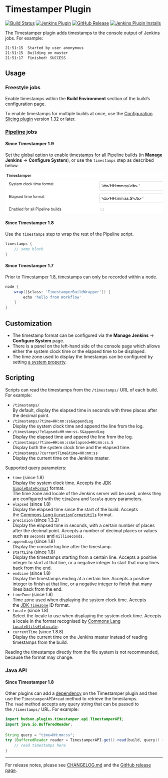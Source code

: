 # Timestamper Plugin

[![Build Status](https://ci.jenkins.io/buildStatus/icon?job=Plugins/timestamper-plugin/master)](https://ci.jenkins.io/job/Plugins/job/timestamper-plugin/job/master/)
[![Jenkins Plugin](https://img.shields.io/jenkins/plugin/v/timestamper.svg)](https://plugins.jenkins.io/timestamper/)
[![GitHub Release](https://img.shields.io/github/release/jenkinsci/timestamper-plugin.svg?label=changelog)](https://github.com/jenkinsci/timestamper-plugin/releases/latest)
[![Jenkins Plugin Installs](https://img.shields.io/jenkins/plugin/i/timestamper.svg?color=blue)](https://plugins.jenkins.io/timestamper/)

The Timestamper plugin adds timestamps to the console output of Jenkins jobs. For example:

```
21:51:15  Started by user anonymous
21:51:15  Building on master
21:51:17  Finished: SUCCESS
```

## Usage

### Freestyle jobs

Enable timestamps within the **Build Environment** section of the build’s configuration page.

To enable timestamps for multiple builds at once, use the [Configuration Slicing plugin](https://plugins.jenkins.io/configurationslicing/) version 1.32 or later.

### [Pipeline](https://jenkins.io/doc/book/pipeline/) jobs

#### Since Timestamper 1.9

Set the global option to enable timestamps for all Pipeline builds (in **Manage Jenkins** → **Configure System**), or use the `timestamps` step as described below.

![](docs/images/allBuilds.png)

#### Since Timestamper 1.8

Use the `timestamps` step to wrap the rest of the Pipeline script.

```groovy
timestamps {
    // some block
}
```

#### Since Timestamper 1.7

Prior to Timestamper 1.8, timestamps can only be recorded within a node.

```groovy
node {
    wrap([$class: 'TimestamperBuildWrapper']) {
        echo 'hello from Workflow'
    }
}
```

## Customization

-   The timestamp format can be configured via the **Manage Jenkins** → **Configure System** page.
-   There is a panel on the left-hand side of the console page which allows either the system clock time or the elapsed time to be displayed.
-   The time zone used to display the timestamps can be configured by setting [a system property](https://wiki.jenkins.io/display/JENKINS/Change+time+zone).

## Scripting

Scripts can read the timestamps from the `/timestamps/` URL of each build. For example:

-   `/timestamps/`\
    By default, display the elapsed time in seconds with three places after the decimal point.
-   `/timestamps/?time=HH:mm:ss&appendLog`\
    Display the system clock time and append the line from the log.
-   `/timestamps/?elapsed=HH:mm:ss.S&appendLog`\
    Display the elapsed time and append the line from the log.
-   `/timestamps/?time=HH:mm:ss&elapsed=HH:mm:ss.S`\
    Display both the system clock time and the elapsed time.
-   `/timestamps/?currentTime&time=HH:mm:ss`\
    Display the current time on the Jenkins master.

Supported query parameters:

-   `time` (since 1.8)\
    Display the system clock time. Accepts the [JDK `SimpleDateFormat`](https://docs.oracle.com/javase/8/docs/api/java/text/SimpleDateFormat.html) format.\
    The time zone and locale of the Jenkins server will be used, unless they are configured with the `timeZone` and `locale` query parameters.
-   `elapsed` (since 1.8)\
    Display the elapsed time since the start of the build. Accepts the [Commons Lang `DurationFormatUtils`](https://commons.apache.org/proper/commons-lang/apidocs/org/apache/commons/lang3/time/DurationFormatUtils.html) format.
-   `precision` (since 1.3.2)\
    Display the elapsed time in seconds, with a certain number of places after the decimal point. Accepts a number of decimal places or values such as `seconds` and `milliseconds`.
-   `appendLog` (since 1.8)\
    Display the console log line after the timestamp.
-   `startLine` (since 1.8)\
    Display the timestamps starting from a certain line. Accepts a positive integer to start at that line, or a negative integer to start that many lines back from the end.
-   `endLine` (since 1.8)\
    Display the timestamps ending at a certain line. Accepts a positive integer to finish at that line, or a negative integer to finish that many lines back from the end.
-   `timeZone` (since 1.8)\
    Time zone used when displaying the system clock time. Accepts the [JDK `TimeZone`](https://docs.oracle.com/javase/8/docs/api/java/util/TimeZone.html) ID format.
-   `locale` (since 1.8)\
    Select the locale to use when displaying the system clock time. Accepts a locale in the format recognised by [Commons Lang `LocaleUtils#toLocale`](https://commons.apache.org/proper/commons-lang/apidocs/org/apache/commons/lang3/LocaleUtils.html#toLocale-java.lang.String-).
-   `currentTime` (since 1.8.8)\
    Display the current time on the Jenkins master instead of reading timestamps from the build.

Reading the timestamps directly from the file system is not recommended, because the format may change.

### Java API

#### Since Timestamper 1.8

Other plugins can add a [dependency](https://wiki.jenkins.io/display/JENKINS/Dependencies+among+plugins) on the Timestamper plugin and then use the `TimestamperAPI#read` method to retrieve the timestamps. The `read` method accepts any query string that can be passed to the `/timestamps/` URL. For example:

```java
import hudson.plugins.timestamper.api.TimestamperAPI;
import java.io.BufferedReader;

String query = "time=HH:mm:ss";
try (BufferedReader reader = TimestamperAPI.get().read(build, query)) {
    // read timestamps here
}
```
---
For release notes, please see [CHANGELOG.md](CHANGELOG.md) and the [GitHub release page](https://github.com/jenkinsci/timestamper-plugin/releases).
